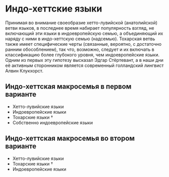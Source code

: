 # Индо-хеттские языки
Принимая во внимание своеобразие хетто-лувийской 
(анатолийской) ветви языков, в последнее время набирает 
популярность взгляд, не включающий эти языки в 
индоевропейскую семью, а объединяющий их наряду с ними в 
индо-хеттскую семью (надсемью). Тохарская ветвь также имеет 
специфические черты (связанные, вероятно, с достаточно 
ранним обособлением), так что, возможно, следует и их 
включать в классификацию более глубокого уровня, чем 
индоевропейские языки. Одним из первых эту гипотезу высказал 
Эдгар Стёртевант, а в наши дни её активным сторонником 
является современный голландский лингвист Алвин Клукхорст.

## Индо-хеттская макросемья в первом варианте
* Хетто-лувийские языки
* Индоевропейские языки
* Тохарские языки †
* Собственно индоевропейские языки

## Индо-хеттская макросемья во втором варианте
* Хетто-лувийские языки
* Тохарские языки †
* Индоевропейские языки
